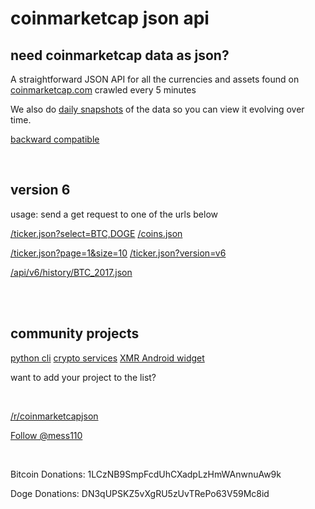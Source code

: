 # coinmarketcap json api #

need coinmarketcap data as json?
--------------------------------

A straightforward JSON API for all the currencies and assets found on [coinmarketcap.com](http://coinmarketcap.com/ "coinmarketcap.com") crawled every 5 minutes

We also do [daily snapshots](http://coinmarketcap.northpole.ro/api/v6/history/) of the data so you can view it evolving over time.

[backward compatible](http://coinmarketcap.northpole.ro/doc.html "backward compatible")

<br />

version 6
---------

usage: send a get request to one of the urls below

[/ticker.json?select=BTC,DOGE](http://coinmarketcap.northpole.ro/ticker.json?select=BTC,DOGE)
[/coins.json](http://coinmarketcap.northpole.ro/coins.json)

[/ticker.json?page=1&size=10](http://coinmarketcap.northpole.ro/ticker.json?page=1&size=10)
[/ticker.json?version=v6](http://coinmarketcap.northpole.ro/ticker.json?version=v6)

[/api/v6/history/BTC_2017.json](http://coinmarketcap.northpole.ro/api/v6/history/BTC_2017.json)

<br />

<br />

community projects
------------------

[python cli](https://github.com/abitfan/coinmarketcap-cli)
[crypto services](http://www.cryptoblox.com/)
[XMR Android widget](https://play.google.com/store/apps/details?id=tr.monerostatus)

want to add your project to the list?

<br />

[/r/coinmarketcapjson](http://www.reddit.com/r/coinmarketcapjson/)

<a href="https://twitter.com/mess110" class="twitter-follow-button" data-show-count="true" data-show-screen-name="false">Follow @mess110</a>

<br />

Bitcoin Donations: 1LCzNB9SmpFcdUhCXadpLzHmWAnwnuAw9k

Doge Donations: DN3qUPSKZ5vXgRU5zUvTRePo63V59Mc8id
